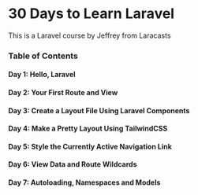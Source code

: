# 30 Days to Learn Laravel

This is a Laravel course by Jeffrey from Laracasts

### Table of Contents

#### Day 1: Hello, Laravel

#### Day 2: Your First Route and View

#### Day 3: Create a Layout File Using Laravel Components

#### Day 4: Make a Pretty Layout Using TailwindCSS

#### Day 5: Style the Currently Active Navigation Link

#### Day 6: View Data and Route Wildcards

#### Day 7: Autoloading, Namespaces and Models
